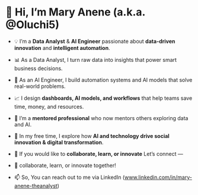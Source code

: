 # 👋 Hi, I’m **Mary Anene** (a.k.a. @Oluchi5)  

- 💡 I’m a **Data Analyst** & **AI Engineer** passionate about **data-driven innovation** and **intelligent automation**.  

- 📊 As a Data Analyst, I turn raw data into insights that power smart business decisions.  
- 🤖 As an AI Engineer, I build automation systems and AI models that solve real-world problems.  

- 📈 I design **dashboards, AI models, and workflows** that help teams save time, money, and resources.  
- 🌱 I’m a **mentored professional** who now mentors others exploring data and AI.  
- 💭 In my free time, I explore how **AI and technology drive social innovation & digital transformation**.  

- 💼 If you would like to **collaborate, learn, or innovate** Let’s connect  —  
- 🚀 collaborate, learn, or innovate together!


- 📫 So,  You can reach out to me via LinkedIn
   (www.linkedin.com/in/mary-anene-theanalyst)

<!---
Oluchi5/Oluchi5 is a ✨ special ✨ repository because its `README.md` (this file) appears on your GitHub profile.
You can click the Preview link to take a look at your changes.
--->
